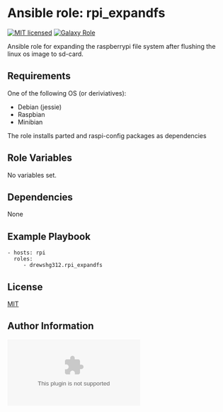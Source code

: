 Ansible role: rpi_expandfs
=========

[![MIT licensed][mit-badge]][mit-link]
[![Galaxy Role][role-badge]][galaxy-link]

Ansible role for expanding the raspberrypi file system after flushing the linux os image to sd-card.

Requirements
------------

One of the following OS (or deriviatives):
 - Debian (jessie)
 - Raspbian
 - Minibian

The role installs parted and raspi-config packages as dependencies

Role Variables
--------------

No variables set.

Dependencies
------------

None

Example Playbook
----------------

    - hosts: rpi
      roles:
         - drewshg312.rpi_expandfs

License
-------

[MIT][mit-link]

Author Information
------------------

![Andrew Shagayev](drewshg@gmail.com)

[role-badge]: https://img.shields.io/badge/role-drew--kun.rpi__expandfs-green.svg
[galaxy-link]: https://galaxy.ansible.com/drew-kun/rpi_expandfs/
[mit-badge]: https://img.shields.io/badge/license-MIT-blue.svg
[mit-link]: https://raw.githubusercontent.com/drew-kun/ansible-rpi_expandfs/master/LICENSE
